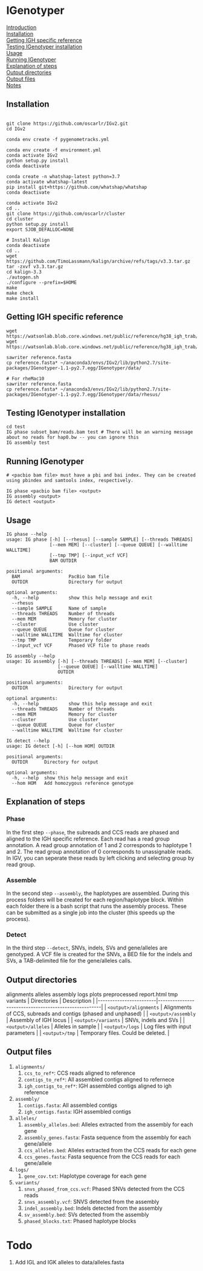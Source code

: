 # IGenotyper

[Introduction](#introduction)  
[Installation](#installation)  
[Getting IGH specific reference](#getting-igh-specific-reference)<br>
[Testing IGenotyper installation](#testing-igenotyper-installation)<br>
[Usage](#usage)<br>
[Running IGenotyper](#running-igenotyper)<br>
[Explanation of steps](#explanation-of-steps)<br>
[Output directories](#output-directories)<br>
[Output files](#output-files)<br>
[Notes](#notes)

## Installation

```

git clone https://github.com/oscarlr/IGv2.git
cd IGv2

conda env create -f pygenometracks.yml

conda env create -f environment.yml
conda activate IGv2
python setup.py install
conda deactivate

conda create -n whatshap-latest python=3.7
conda activate whatshap-latest
pip install git+https://github.com/whatshap/whatshap
conda deactivate

conda activate IGv2
cd ..
git clone https://github.com/oscarlr/cluster
cd cluster
python setup.py install
export SJOB_DEFALLOC=NONE

# Install Kalign
conda deactivate
cd ..
wget https://github.com/TimoLassmann/kalign/archive/refs/tags/v3.3.tar.gz
tar -zxvf v3.3.tar.gz
cd kalign-3.3
./autogen.sh
./configure --prefix=$HOME
make
make check
make install

```

## Getting IGH specific reference

```
wget https://watsonlab.blob.core.windows.net/public/reference/hg38_igh_trab/reference.fasta
wget https://watsonlab.blob.core.windows.net/public/reference/hg38_igh_trab/reference.fasta.fai

sawriter reference.fasta
cp reference.fasta* ~/anaconda3/envs/IGv2/lib/python2.7/site-packages/IGenotyper-1.1-py2.7.egg/IGenotyper/data/

# For rheMac10
sawriter reference.fasta
cp reference.fasta* ~/anaconda3/envs/IGv2/lib/python2.7/site-packages/IGenotyper-1.1-py2.7.egg/IGenotyper/data/rhesus/

```

## Testing IGenotyper installation
```
cd test
IG phase subset_bam/reads.bam test # There will be an warning message about no reads for hap0.bw -- you can ignore this
IG assembly test

```

## Running IGenotyper
```
# <pacbio bam file> must have a pbi and bai index. They can be created using pbindex and samtools index, respectively.

IG phase <pacbio bam file> <output> 
IG assembly <output> 
IG detect <output> 
```

## Usage
```
IG phase --help
usage: IG phase [-h] [--rhesus] [--sample SAMPLE] [--threads THREADS]
                [--mem MEM] [--cluster] [--queue QUEUE] [--walltime WALLTIME]
                [--tmp TMP] [--input_vcf VCF]
                BAM OUTDIR

positional arguments:
  BAM                  PacBio bam file
  OUTDIR               Directory for output

optional arguments:
  -h, --help           show this help message and exit
  --rhesus
  --sample SAMPLE      Name of sample
  --threads THREADS    Number of threads
  --mem MEM            Memory for cluster
  --cluster            Use cluster
  --queue QUEUE        Queue for cluster
  --walltime WALLTIME  Walltime for cluster
  --tmp TMP            Temporary folder
  --input_vcf VCF      Phased VCF file to phase reads
```
```
IG assembly --help
usage: IG assembly [-h] [--threads THREADS] [--mem MEM] [--cluster]
                   [--queue QUEUE] [--walltime WALLTIME]
                   OUTDIR

positional arguments:
  OUTDIR               Directory for output

optional arguments:
  -h, --help           show this help message and exit
  --threads THREADS    Number of threads
  --mem MEM            Memory for cluster
  --cluster            Use cluster
  --queue QUEUE        Queue for cluster
  --walltime WALLTIME  Walltime for cluster
```
```
IG detect --help
usage: IG detect [-h] [--hom HOM] OUTDIR

positional arguments:
  OUTDIR      Directory for output

optional arguments:
  -h, --help  show this help message and exit
  --hom HOM   Add homozygous reference genotype
```

## Explanation of steps
### Phase
In the first step `--phase`, the subreads and CCS reads are phased and aligned to the IGH specific reference. Each read has a read group annotation. A read group annotation of 1 and 2 corresponds to haplotype 1 and 2. The read group annotation of 0 corresponds to unassignable reads. In IGV, you can seperate these reads by left clicking and selecting group by read group.

### Assemble
In the second step `--assembly`, the haplotypes are assembled. During this process folders will be created for each region/haplotype block. Within each folder there is a bash script that runs the assembly process. These can be submitted as a single job into the cluster (this speeds up the process).

### Detect
In the third step `--detect`, SNVs, indels, SVs and gene/alleles are genotyped. A VCF file is created for the SNVs, a BED file for the indels and SVs, a TAB-delimited file for the gene/alleles calls.  

## Output directories
alignments  alleles  assembly  logs  plots  preprocessed  report.html  tmp  variants
| Directories            | Description                                          |
|------------------------|------------------------------------------------------|
| `<output>/alignments`  | Alignments of CCS, subreads and contigs (phased and unphased) |
| `<output>/assembly`    | Assembly of IGH locus                                |
| `<output>/variants`    | SNVs, indels and SVs                                 |
| `<output>/alleles`     | Alleles in sample                                    |
| `<output>/logs`        | Log files with input parameters                   |
| `<output>/tmp`         | Temporary files. Could be deleted.                   |

## Output files
1. `alignments/`
    1. `ccs_to_ref*`: CCS reads aligned to reference
    2. `contigs_to_ref*`: All assembled contigs aligned to refernece
    3. `igh_contigs_to_ref*`: IGH assembled contigs aligned to igh reference
2. `assembly/`
    1. `contigs.fasta`: All assembled contigs
    2. `igh_contigs.fasta`: IGH assembled contigs
3. `alleles/`
    1. `assembly_alleles.bed`: Alleles extracted from the assembly for each gene
    2. `assembly_genes.fasta`: Fasta sequence from the assembly for each gene/allele
    3. `ccs_alleles.bed`: Alleles extracted from the CCS reads for each gene
    4. `ccs_genes.fasta`: Fasta sequence from the CCS reads for each gene/allele
4. `logs/`
    1. `gene_cov.txt`: Haplotype coverage for each gene
5. `variants/`
    1. `snvs_phased_from_ccs.vcf`: Phased SNVs detected from the CCS reads
    2. `snvs_assembly.vcf`: SNVS detected from the assembly
    3. `indel_assembly.bed`: Indels detected from the assembly
    4. `sv_assembly.bed`: SVs detected from the assembly
    5. `phased_blocks.txt`: Phased haplotype blocks


# Todo
1. Add IGL and IGK alleles to data/alleles.fasta

